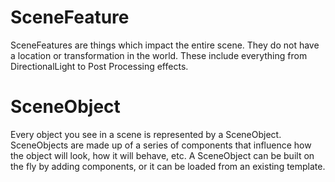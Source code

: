 # SceneFeature
SceneFeatures are things which impact the entire scene. They do not have a location or transformation in the world. These include everything from DirectionalLight to Post Processing effects. 

# SceneObject
Every object you see in a scene is represented by a SceneObject. SceneObjects are made up of a series of components that influence how the object will look, how it will behave, etc. A SceneObject can be built on the fly by adding components, or it can be loaded from an existing template.